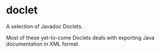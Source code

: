 doclet
======

A selection of Javadoc Doclets.

Most of these yet-to-come Doclets deals with exporting Java documentation in XML format.